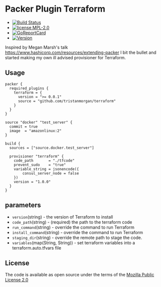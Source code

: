 # Packer Plugin Terraform

* [![Build Status](https://www.travis-ci.com/tristanmorgan/packer-plugin-terraform.svg?branch=main)](https://travis-ci.com/tristanmorgan/packer-plugin-terraform)
* [![license MPL-2.0](https://img.shields.io/badge/license-MPL--2.0-brightgreen.svg)](https://opensource.org/licenses/MPL-2.0)
* [![GoReportCard](https://goreportcard.com/badge/github.com/tristanmorgan/packer-plugin-terraform)](https://goreportcard.com/report/github.com/tristanmorgan/packer-plugin-terraform)
* [![Version](http://img.shields.io/github/release/tristanmorgan/packer-plugin-terraform/all.svg?style=flat)](https://github.com/Servian/packer-plugin-terraform/releases)

Inspired by Megan Marsh's talk https://www.hashicorp.com/resources/extending-packer
I bit the bullet and started making my own ill advised provisioner for Terraform.

## Usage

    packer {
      required_plugins {
        terraform = {
          version = ">= 0.0.1"
          source = "github.com/tristanmorgan/terraform"
        }
      }
    }

    source "docker" "test_server" {
      commit = true
      image  = "amazonlinux:2"
    }

    build {
      sources = ["source.docker.test_server"]

      provisioner "terraform" {
        code_path       = "./tfcode"
        prevent_sudo    = "true"
        variable_string = jsonencode({
            consul_server_node = false
        })
        version = "1.0.0"
      }
    }

## parameters

 * `version`(string) - the version of Terraform to install
 * `code_path`(string) - (required) the path to the terraform code
 * `run_command`(string) - override the command to run Terraform
 * `install_command`(string) - override the command to run Terraform
 * `staging_dir`(string) - override the remote path to stage the code.
 * `variables`(map(String, String)) - set terraform variables into a terraform.auto.tfvars file

## License

The code is available as open source under the terms of the [Mozilla Public License 2.0](https://opensource.org/licenses/MPL-2.0)


